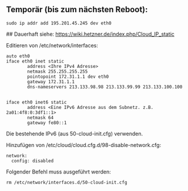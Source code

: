 ## Temporär (bis zum nächsten Reboot):

```
sudo ip addr add 195.201.45.245 dev eth0
```

## Dauerhaft
siehe: https://wiki.hetzner.de/index.php/Cloud_IP_static

Editieren von /etc/network/interfaces:

```
auto eth0
iface eth0 inet static
        address <Ihre IPv4 Adresse>
        netmask 255.255.255.255
        pointopoint 172.31.1.1 dev eth0
        gateway 172.31.1.1
        dns-nameservers 213.133.98.98 213.133.99.99 213.133.100.100


iface eth0 inet6 static
        address <Eine IPv6 Adresse aus dem Subnetz. z.B. 2a01:4f8:0:3df1::1>
        netmask 64
        gateway fe80::1
```

Die bestehende IPv6 (aus 50-cloud-init.cfg) verwenden.

Hinzufügen von /etc/cloud/cloud.cfg.d/98-disable-network.cfg:

```
network:
  config: disabled
```

Folgender Befehl muss ausgeführt werden:

```
rm /etc/network/interfaces.d/50-cloud-init.cfg
```

